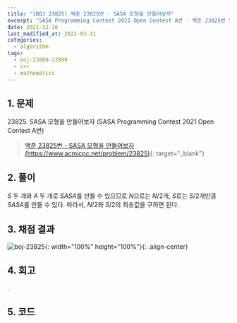```yaml
---
title: "[BOJ 23825] 백준 23825번 - SASA 모형을 만들어보자"
excerpt: "SASA Programming Contest 2021 Open Contest A번 - 백준 23825번 SASA 모형을 만들어보자 풀이"
date: 2021-12-16
last_modified_at: 2022-03-31
categories:
  - algorithm
tags:
  - boj-23000-23999
  - c++
  - mathematics
---
```


## 1. 문제
$23825$. SASA 모형을 만들어보자 (SASA Programming Contest 2021 Open Contest A번)

> [백준 23825번 - SASA 모형을 만들어보자 (https://www.acmicpc.net/problem/23825)](https://www.acmicpc.net/problem/23825){: target="_blank"}

## 2. 풀이

$S$ 두 개와 $A$ 두 개로 $SASA$를 만들 수 있으므로 $N$으로는 $N/2$개, $S$로는 $S/2$개만큼 $SASA$를 만들 수 있다. 따라서, $N/2$와 $S/2$의 최솟값을 구하면 된다.

## 3. 채점 결과

![boj-23825](https://user-images.githubusercontent.com/30232837/160951328-543ddc2c-bba8-4a24-90f2-a27dcc0f2d39.png "boj-23825"){: width="100%" height="100%"}{: .align-center}

## 4. 회고

.

## 5. 코드

<script src="https://gist.github.com/BurningFalls/f0d083d644c4dcad13774268d7a2ac39.js"></script>